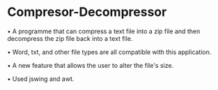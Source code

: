 # Compresor-Decompressor
• A programme that can compress a text file into a zip file and then decompress the zip file back into a text file.

• Word, txt, and other file types are all compatible with this application.

• A new feature that allows the user to alter the file's size.

• Used jswing and awt.
